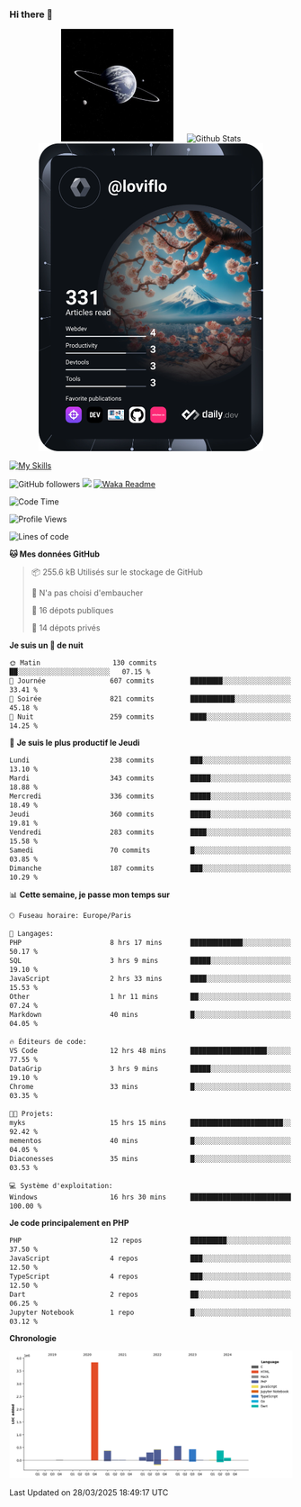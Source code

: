 ### Hi there 👋

<p align="center">
  <img src="https://github.com/Loviflo/Loviflo/blob/main/img/portrait.jpg" alt="Loviflo" height="200" style="margin-right: 20px"/>
  <img src="https://github-readme-stats.vercel.app/api?username=Loviflo&show_icons=true&theme=graywhite" alt="Github Stats" />
  <a href="https://app.daily.dev/loviflo"><img src="https://github.com/loviflo/loviflo/blob/main/devcard.svg" width="400" alt="Loviflo's Dev Card"/></a>
</p>

[![My Skills](https://skillicons.dev/icons?i=php,laravel,symfony,dotnet,cs,nodejs,mysql,postgres,js,ts,html,css,sass,angular,react,electron,docker,webpack,vscode,figma,git,github,gitlab,nginx,postman&perline=5)](https://skillicons.dev)

![GitHub followers](https://img.shields.io/github/followers/Loviflo?label=Follow&style=social)
![](https://visitor-badge.glitch.me/badge?page_id=Loviflo.Loviflo)
[![Waka Readme](https://github.com/Loviflo/Loviflo/actions/workflows/update-stats.yml/badge.svg)](https://github.com/Loviflo/Loviflo/actions/workflows/update-stats.yml)

<!--START_SECTION:waka-->
![Code Time](http://img.shields.io/badge/Code%20Time-2%2C692%20hrs%2050%20mins-blue)

![Profile Views](http://img.shields.io/badge/Vues%20du%20profil-0-blue)

![Lines of code](https://img.shields.io/badge/Depuis%20Hello%20World%2C%20j%27ai%20%C3%A9crit-6.5%20million%20Lignes%20de%20code-blue)

**🐱 Mes données GitHub** 

> 📦 255.6 kB Utilisés sur le stockage de GitHub 
 > 
> 🚫 N'a pas choisi d'embaucher
 > 
> 📜 16 dépots publiques 
 > 
> 🔑 14 dépots privés 
 > 
**Je suis un 🦉 de nuit** 

```text
🌞 Matin                  130 commits         ██░░░░░░░░░░░░░░░░░░░░░░░   07.15 % 
🌆 Journée                607 commits         ████████░░░░░░░░░░░░░░░░░   33.41 % 
🌃 Soirée                 821 commits         ███████████░░░░░░░░░░░░░░   45.18 % 
🌙 Nuit                   259 commits         ████░░░░░░░░░░░░░░░░░░░░░   14.25 % 
```
📅 **Je suis le plus productif le Jeudi** 

```text
Lundi                    238 commits         ███░░░░░░░░░░░░░░░░░░░░░░   13.10 % 
Mardi                    343 commits         █████░░░░░░░░░░░░░░░░░░░░   18.88 % 
Mercredi                 336 commits         █████░░░░░░░░░░░░░░░░░░░░   18.49 % 
Jeudi                    360 commits         █████░░░░░░░░░░░░░░░░░░░░   19.81 % 
Vendredi                 283 commits         ████░░░░░░░░░░░░░░░░░░░░░   15.58 % 
Samedi                   70 commits          █░░░░░░░░░░░░░░░░░░░░░░░░   03.85 % 
Dimanche                 187 commits         ███░░░░░░░░░░░░░░░░░░░░░░   10.29 % 
```


📊 **Cette semaine, je passe mon temps sur** 

```text
🕑︎ Fuseau horaire: Europe/Paris

💬 Langages: 
PHP                      8 hrs 17 mins       █████████████░░░░░░░░░░░░   50.17 % 
SQL                      3 hrs 9 mins        █████░░░░░░░░░░░░░░░░░░░░   19.10 % 
JavaScript               2 hrs 33 mins       ████░░░░░░░░░░░░░░░░░░░░░   15.53 % 
Other                    1 hr 11 mins        ██░░░░░░░░░░░░░░░░░░░░░░░   07.24 % 
Markdown                 40 mins             █░░░░░░░░░░░░░░░░░░░░░░░░   04.05 % 

🔥 Éditeurs de code: 
VS Code                  12 hrs 48 mins      ███████████████████░░░░░░   77.55 % 
DataGrip                 3 hrs 9 mins        █████░░░░░░░░░░░░░░░░░░░░   19.10 % 
Chrome                   33 mins             █░░░░░░░░░░░░░░░░░░░░░░░░   03.35 % 

🐱‍💻 Projets: 
myks                     15 hrs 15 mins      ███████████████████████░░   92.42 % 
mementos                 40 mins             █░░░░░░░░░░░░░░░░░░░░░░░░   04.05 % 
Diaconesses              35 mins             █░░░░░░░░░░░░░░░░░░░░░░░░   03.53 % 

💻 Système d'exploitation: 
Windows                  16 hrs 30 mins      █████████████████████████   100.00 % 
```

**Je code principalement en PHP** 

```text
PHP                      12 repos            █████████░░░░░░░░░░░░░░░░   37.50 % 
JavaScript               4 repos             ███░░░░░░░░░░░░░░░░░░░░░░   12.50 % 
TypeScript               4 repos             ███░░░░░░░░░░░░░░░░░░░░░░   12.50 % 
Dart                     2 repos             ██░░░░░░░░░░░░░░░░░░░░░░░   06.25 % 
Jupyter Notebook         1 repo              █░░░░░░░░░░░░░░░░░░░░░░░░   03.12 % 
```



**Chronologie**

![Lines of Code chart](https://raw.githubusercontent.com/Loviflo/Loviflo/main/assets/bar_graph.png)


 Last Updated on 28/03/2025 18:49:17 UTC
<!--END_SECTION:waka-->
